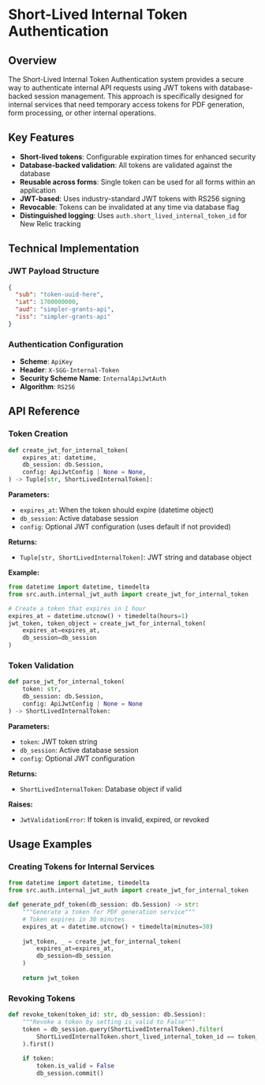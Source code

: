 # Short-Lived Internal Token Authentication

## Overview

The Short-Lived Internal Token Authentication system provides a secure way to authenticate internal API requests using JWT tokens with database-backed session management. This approach is specifically designed for internal services that need temporary access tokens for PDF generation, form processing, or other internal operations.

## Key Features

- **Short-lived tokens**: Configurable expiration times for enhanced security
- **Database-backed validation**: All tokens are validated against the database
- **Reusable across forms**: Single token can be used for all forms within an application
- **JWT-based**: Uses industry-standard JWT tokens with RS256 signing
- **Revocable**: Tokens can be invalidated at any time via database flag
- **Distinguished logging**: Uses `auth.short_lived_internal_token_id` for New Relic tracking

## Technical Implementation

### JWT Payload Structure

```json
{
  "sub": "token-uuid-here",
  "iat": 1700000000,
  "aud": "simpler-grants-api",
  "iss": "simpler-grants-api"
}
```

### Authentication Configuration

- **Scheme**: `ApiKey`
- **Header**: `X-SGG-Internal-Token`
- **Security Scheme Name**: `InternalApiJwtAuth`
- **Algorithm**: `RS256`

## API Reference

### Token Creation

```python
def create_jwt_for_internal_token(
    expires_at: datetime,
    db_session: db.Session,
    config: ApiJwtConfig | None = None,
) -> Tuple[str, ShortLivedInternalToken]:
```

**Parameters:**
- `expires_at`: When the token should expire (datetime object)
- `db_session`: Active database session
- `config`: Optional JWT configuration (uses default if not provided)

**Returns:**
- `Tuple[str, ShortLivedInternalToken]`: JWT string and database object

**Example:**
```python
from datetime import datetime, timedelta
from src.auth.internal_jwt_auth import create_jwt_for_internal_token

# Create a token that expires in 1 hour
expires_at = datetime.utcnow() + timedelta(hours=1)
jwt_token, token_object = create_jwt_for_internal_token(
    expires_at=expires_at,
    db_session=db_session
)
```

### Token Validation

```python
def parse_jwt_for_internal_token(
    token: str, 
    db_session: db.Session, 
    config: ApiJwtConfig | None = None
) -> ShortLivedInternalToken:
```

**Parameters:**
- `token`: JWT token string
- `db_session`: Active database session
- `config`: Optional JWT configuration

**Returns:**
- `ShortLivedInternalToken`: Database object if valid

**Raises:**
- `JwtValidationError`: If token is invalid, expired, or revoked

## Usage Examples

### Creating Tokens for Internal Services

```python
from datetime import datetime, timedelta
from src.auth.internal_jwt_auth import create_jwt_for_internal_token

def generate_pdf_token(db_session: db.Session) -> str:
    """Generate a token for PDF generation service"""
    # Token expires in 30 minutes
    expires_at = datetime.utcnow() + timedelta(minutes=30)
    
    jwt_token, _ = create_jwt_for_internal_token(
        expires_at=expires_at,
        db_session=db_session
    )
    
    return jwt_token
```

### Revoking Tokens

```python
def revoke_token(token_id: str, db_session: db.Session):
    """Revoke a token by setting is_valid to False"""
    token = db_session.query(ShortLivedInternalToken).filter(
        ShortLivedInternalToken.short_lived_internal_token_id == token_id
    ).first()
    
    if token:
        token.is_valid = False
        db_session.commit()
```
